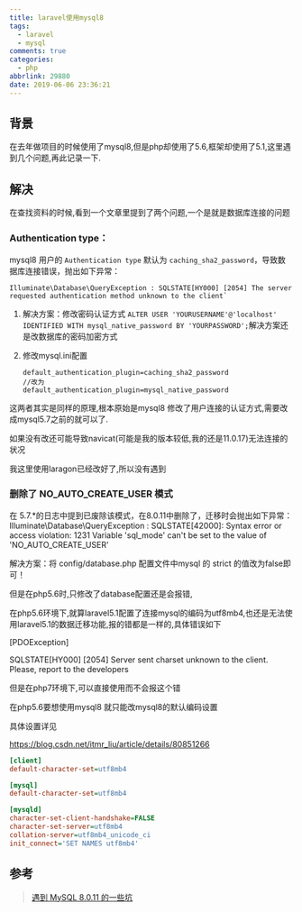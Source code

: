 ```yaml
---
title: laravel使用mysql8
tags:
  - laravel
  - mysql
comments: true
categories:
  - php
abbrlink: 29880
date: 2019-06-06 23:36:21
---
```


## 背景

在去年做项目的时候使用了mysql8,但是php却使用了5.6,框架却使用了5.1,这里遇到几个问题,再此记录一下.



## 解决

在查找资料的时候,看到一个文章里提到了两个问题,一个是就是数据库连接的问题

### Authentication type：
mysql8  用户的 `Authentication type` 默认为 `caching_sha2_password`，导致数据库连接错误，抛出如下异常：

```
Illuminate\Database\QueryException : SQLSTATE[HY000] [2054] The server requested authentication method unknown to the client`
```

1. 解决方案：修改密码认证方式
    `ALTER USER 'YOURUSERNAME'@'localhost' IDENTIFIED WITH mysql_native_password BY 'YOURPASSWORD';`解决方案还是改数据库的密码加密方式

2. 修改mysql.ini配置

   ```
   default_authentication_plugin=caching_sha2_password
   //改为
   default_authentication_plugin=mysql_native_password
   ```

这两者其实是同样的原理,根本原始是mysql8 修改了用户连接的认证方式,需要改成mysql5.7之前的就可以了.

如果没有改还可能导致navicat(可能是我的版本较低,我的还是11.0.17)无法连接的状况

我这里使用laragon已经改好了,所以没有遇到 



### 删除了 NO_AUTO_CREATE_USER 模式
 在 5.7.*的日志中提到已废除该模式，在8.0.11中删除了，迁移时会抛出如下异常：
 Illuminate\Database\QueryException : SQLSTATE[42000]: Syntax error or access violation: 1231 Variable 'sql_mode' can't be set to the value of 'NO_AUTO_CREATE_USER'

解决方案：将 config/database.php 配置文件中mysql 的 strict 的值改为false即可！

 但是在php5.6时,只修改了database配置还是会报错,

在php5.6环境下,就算laravel5.1配置了连接mysql的编码为utf8mb4,也还是无法使用laravel5.1的数据迁移功能,报的错都是一样的,具体错误如下

  [PDOException]

  SQLSTATE[HY000] [2054] Server sent charset unknown to the client. Please, report to the developers

但是在php7环境下,可以直接使用而不会报这个错

在php5.6要想使用mysql8 就只能改mysql8的默认编码设置

具体设置详见

https://blog.csdn.net/itmr_liu/article/details/80851266

```ini
[client]
default-character-set=utf8mb4

[mysql]
default-character-set=utf8mb4

[mysqld]
character-set-client-handshake=FALSE
character-set-server=utf8mb4
collation-server=utf8mb4_unicode_ci
init_connect='SET NAMES utf8mb4'
```

## 参考

> [遇到 MySQL 8.0.11 的一些坑](https://learnku.com/articles/10736/some-craters-in-mysql-8011)

